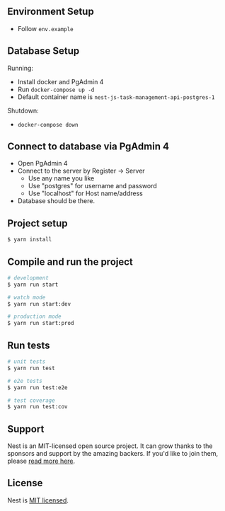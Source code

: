 ## Environment Setup

- Follow `env.example`

## Database Setup

Running:

- Install docker and PgAdmin 4
- Run `docker-compose up -d`
- Default container name is `nest-js-task-management-api-postgres-1`

Shutdown:

- `docker-compose down`

## Connect to database via PgAdmin 4

- Open PgAdmin 4
- Connect to the server by Register -> Server
  - Use any name you like
  - Use "postgres" for username and password
  - Use "localhost" for Host name/address
- Database should be there.

## Project setup

```bash
$ yarn install
```

## Compile and run the project

```bash
# development
$ yarn run start

# watch mode
$ yarn run start:dev

# production mode
$ yarn run start:prod
```

## Run tests

```bash
# unit tests
$ yarn run test

# e2e tests
$ yarn run test:e2e

# test coverage
$ yarn run test:cov
```

## Support

Nest is an MIT-licensed open source project. It can grow thanks to the sponsors and support by the amazing backers. If you'd like to join them, please [read more here](https://docs.nestjs.com/support).

## License

Nest is [MIT licensed](https://github.com/nestjs/nest/blob/master/LICENSE).
